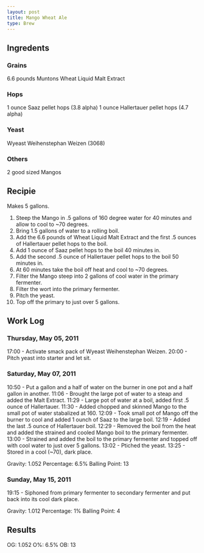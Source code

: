 ```yaml
---
layout: post
title: Mango Wheat Ale
type: Brew
---
```


## Ingredents ##
### Grains ###
6.6 pounds Muntons Wheat Liquid Malt Extract

### Hops ###
1 ounce Saaz pellet hops (3.8 alpha)
1 ounce Hallertauer pellet hops (4.7 alpha)

### Yeast ###
Wyeast Weihenstephan Weizen (3068)

### Others ###
2 good sized Mangos

## Recipie ##
Makes 5 gallons.  

1. Steep the Mango in .5 gallons of 160 degree water for 40 minutes and allow to cool to ~70 degrees.
2. Bring 1.5 gallons of water to a rolling boil.
3. Add the 6.6 pounds of Wheat Liquid Malt Extract and the first .5 ounces of Hallertauer pellet hops to the boil.
4. Add 1 ounce of Saaz pellet hops to the boil 40 minutes in.
5. Add the second .5 ounce of Hallertauer pellet hops to the boil 50 minutes in.
6. At 60 minutes take the boil off heat and cool to ~70 degrees.
7. Filter the Mango steep into 2 gallons of cool water in the primary fermenter.
8. Filter the wort into the primary fermenter.
9. Pitch the yeast.
10. Top off the primary to just over 5 gallons. 

## Work Log ##
### Thursday, May 05, 2011 ###
17:00 - Activate smack pack of Wyeast Weihenstephan Weizen.
20:00 - Pitch yeast into starter and let sit.

### Saturday, May 07, 2011 ###
10:50 - Put a gallon and a half of water on the burner in one pot and a half gallon in another.
11:06 - Brought the large pot of water to a steap and added the Malt Extract. 
11:29 - Large pot of water at a boil, added first .5 ounce of Hallertauer.
11:30 - Added chopped and skinned Mango to the small pot of water stabalized at 160.
12:09 - Took small pot of Mango off the burner to cool and added 1 ounch of Saaz to the large boil.
12:19 - Added the last .5 ounce of Hallertauer boil.
12:29 - Removed the boil from the heat and added the strained and cooled Mango boil to the primary fermenter.
13:00 - Strained and added the boil to the primary fermenter and topped off with cool water to just over 5 gallons.
13:02 - Ptiched the yeast.
13:25 - Stored in a cool (~70), dark place.

Gravity: 1.052
Percentage: 6.5%
Balling Point: 13

### Sunday, May 15, 2011 ###
19:15 - Siphoned from primary fermenter to secondary fermenter and put back into its cool dark place.

Gravity: 1.012
Percentage: 1%
Balling Point: 4

## Results ##

OG: 1.052
O%: 6.5%
OB: 13
